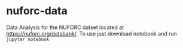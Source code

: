 # nuforc-data

Data Analysis for the NUFORC datset located at https://nuforc.org/databank/. To use just download notebook and run `jupyter notebook`
